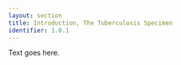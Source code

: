 ```yaml
---
layout: section
title: Introduction, The Tuberculosis Specimen
identifier: 1.0.1
---
```


Text goes here.
